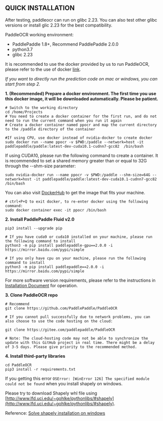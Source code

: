 ## QUICK INSTALLATION

After testing, paddleocr can run on glibc 2.23. You can also test other glibc versions or install glic 2.23 for the best compatibility.

PaddleOCR working environment:
- PaddlePaddle 1.8+, Recommend PaddlePaddle 2.0.0
- python3.7
- glibc 2.23

It is recommended to use the docker provided by us to run PaddleOCR, please refer to the use of docker [link](https://www.runoob.com/docker/docker-tutorial.html/).

*If you want to directly run the prediction code on mac or windows, you can start from step 2.*

**1. (Recommended) Prepare a docker environment. The first time you use this docker image, it will be downloaded automatically. Please be patient.**
```
# Switch to the working directory
cd /home/Projects
# You need to create a docker container for the first run, and do not need to run the current command when you run it again
# Create a docker container named ppocr and map the current directory to the /paddle directory of the container

#If using CPU, use docker instead of nvidia-docker to create docker
sudo docker run --name ppocr -v $PWD:/paddle --network=host -it  paddlepaddle/paddle:latest-dev-cuda10.1-cudnn7-gcc82  /bin/bash
```

If using CUDA10, please run the following command to create a container.
It is recommended to set a shared memory greater than or equal to 32G through the --shm-size parameter:
```
sudo nvidia-docker run --name ppocr -v $PWD:/paddle --shm-size=64G --network=host -it paddlepaddle/paddle:latest-dev-cuda10.1-cudnn7-gcc82 /bin/bash
```
You can also visit [DockerHub](https://hub.docker.com/r/paddlepaddle/paddle/tags/) to get the image that fits your machine.
```
# ctrl+P+Q to exit docker, to re-enter docker using the following command:
sudo docker container exec -it ppocr /bin/bash
```

**2. Install PaddlePaddle Fluid v2.0**
```
pip3 install --upgrade pip

# If you have cuda9 or cuda10 installed on your machine, please run the following command to install
python3 -m pip install paddlepaddle-gpu==2.0.0 -i https://mirror.baidu.com/pypi/simple

# If you only have cpu on your machine, please run the following command to install
python3 -m pip install paddlepaddle==2.0.0 -i https://mirror.baidu.com/pypi/simple
```
For more software version requirements, please refer to the instructions in [Installation Document](https://www.paddlepaddle.org.cn/install/quick) for operation.


**3. Clone PaddleOCR repo**
```
# Recommend
git clone https://github.com/PaddlePaddle/PaddleOCR

# If you cannot pull successfully due to network problems, you can also choose to use the code hosting on the cloud:

git clone https://gitee.com/paddlepaddle/PaddleOCR

# Note: The cloud-hosting code may not be able to synchronize the update with this GitHub project in real time. There might be a delay of 3-5 days. Please give priority to the recommended method.
```

**4. Install third-party libraries**
```
cd PaddleOCR
pip3 install -r requirements.txt
```

If you getting this error `OSError: [WinError 126] The specified module could not be found` when you install shapely on windows.

Please try to download Shapely whl file using [http://www.lfd.uci.edu/~gohlke/pythonlibs/#shapely](http://www.lfd.uci.edu/~gohlke/pythonlibs/#shapely).

Reference: [Solve shapely installation on windows](https://stackoverflow.com/questions/44398265/install-shapely-oserror-winerror-126-the-specified-module-could-not-be-found)
